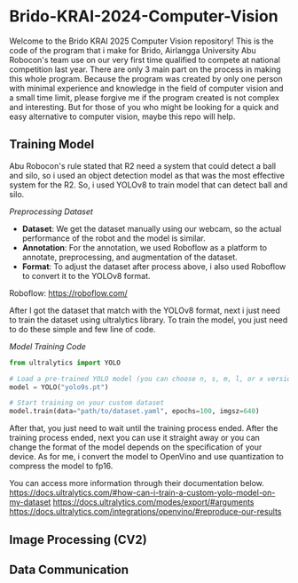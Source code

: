 # Brido-KRAI-2024-Computer-Vision
Welcome to the Brido KRAI 2025 Computer Vision repository! This is the code of the program that i make for Brido, Airlangga University Abu Robocon's team use on our very first time qualified to compete at national competition last year. There are only 3 main part on the process in making this whole program. Because the program was created by only one person with minimal experience and knowledge in the field of computer vision and a small time limit, please forgive me if the program created is not complex and interesting. But for those of you who might be looking for a quick and easy alternative to computer vision, maybe this repo will help.

## Training Model
Abu Robocon's rule stated that R2 need a system that could detect a ball and silo, so i used an object detection model as that was the most effective system for the R2. So, i used YOLOv8 to train model that can detect ball and silo.

*Preprocessing Dataset*
- **Dataset**: We get the dataset manually using our  webcam, so the actual performance of the robot and the model is similar.
- **Annotation**: For the annotation, we used Roboflow as a platform to annotate, preprocessing, and augmentation of the dataset.
- **Format**: To adjust the dataset after process above, i also used Roboflow to convert it to the YOLOv8 format.

Roboflow: https://roboflow.com/


After I got the dataset that match with the YOLOv8 format, next i just need to train the dataset using ultralytics library. To train the model, you just need to do these simple and few line of code.

*Model Training Code*
```python
from ultralytics import YOLO

# Load a pre-trained YOLO model (you can choose n, s, m, l, or x versions)
model = YOLO("yolo9s.pt")

# Start training on your custom dataset
model.train(data="path/to/dataset.yaml", epochs=100, imgsz=640)
```

After that, you just need to wait until the training process ended. After the training process ended, next you can use it straight away or you can change the format of the model depends on the specification of your device. As for me, i convert the model to OpenVino and use quantization to compress the model to fp16.

You can access more information through their documentation below.
https://docs.ultralytics.com/#how-can-i-train-a-custom-yolo-model-on-my-dataset
https://docs.ultralytics.com/modes/export/#arguments
https://docs.ultralytics.com/integrations/openvino/#reproduce-our-results

## Image Processing (CV2)


## Data Communication
